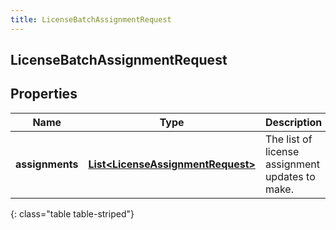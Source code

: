 ```yaml
---
title: LicenseBatchAssignmentRequest
---
```


## LicenseBatchAssignmentRequest

## Properties

| Name            | Type                                                                                         | Description                                     | Notes |
| --------------- | -------------------------------------------------------------------------------------------- | ----------------------------------------------- | ----- |
| **assignments** | <!----><!---->[**List&lt;LicenseAssignmentRequest&gt;**](LicenseAssignmentRequest.md)<!----> | The list of license assignment updates to make. |       |

{: class="table table-striped"}
